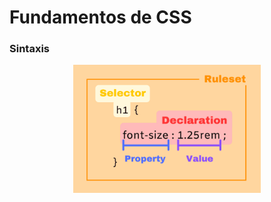 # Fundamentos de CSS 

### Sintaxis

<p align="center">
  <img src="imagenes/grafico1.png" width="300">
</p>